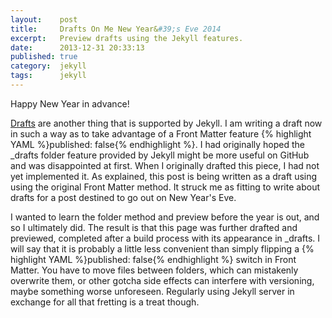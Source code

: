 ```yaml
---
layout:    post
title:     Drafts On Me New Year&#39;s Eve 2014
excerpt:   Preview drafts using the Jekyll features.
date:      2013-12-31 20:33:13
published: true
category:  jekyll
tags:      jekyll
---
```


Happy New Year in advance!

[Drafts][drafts] are another thing that is supported by Jekyll. I am writing a draft now in such a way as to take advantage of a Front Matter feature {% highlight YAML %}published: false{% endhighlight %}. I had originally hoped the _drafts folder feature provided by Jekyll might be more useful on GitHub and was disappointed at first. When I originally drafted this piece, I had not yet implemented it. As explained, this post is being written as a draft using using the original Front Matter method. It struck me as fitting to write about drafts for a post destined to go out on New Year&#39;s Eve.

I wanted to learn the folder method and preview before the year is out, and so I ultimately did. The result is that this page was further drafted and previewed, completed after a build process with its appearance in _drafts. I will say that it is probably a little less convenient than simply flipping a {% highlight YAML %}published: false{% endhighlight %} switch in Front Matter. You have to move files between folders, which can mistakenly overwrite them, or other gotcha side effects can interfere with versioning, maybe something worse unforeseen. Regularly using Jekyll server in exchange for all that fretting is a treat though.

[drafts]: http://jekyllrb.com/docs/drafts/
